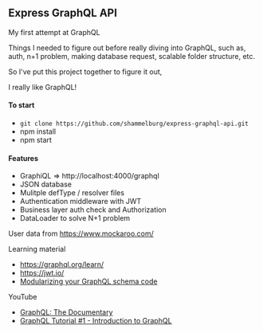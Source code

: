 ## Express GraphQL API

My first attempt at GraphQL

Things I needed to figure out before really diving into GraphQL, such as, auth, n+1 problem, making database request, scalable folder structure, etc.

So I've put this project together to figure it out,

I really like GraphQL!

#### To start
- `git clone https://github.com/shammelburg/express-graphql-api.git`
- npm install
- npm start


#### Features
- GraphiQL => http://localhost:4000/graphql
- JSON database
- Mulitple defType / resolver files
- Authentication middleware with JWT
- Business layer auth check and Authorization
- DataLoader to solve N+1 problem

User data from https://www.mockaroo.com/

Learning material

- https://graphql.org/learn/
- https://jwt.io/
- [Modularizing your GraphQL schema code](https://www.apollographql.com/blog/modularizing-your-graphql-schema-code-d7f71d5ed5f2/)

YouTube

- [GraphQL: The Documentary](https://www.youtube.com/watch?v=783ccP__No8)
- [GraphQL Tutorial #1 - Introduction to GraphQL](https://www.youtube.com/watch?v=Y0lDGjwRYKw)
